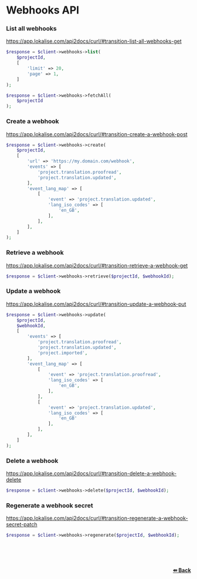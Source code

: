# Webhooks API

### List all webhooks
https://app.lokalise.com/api2docs/curl/#transition-list-all-webhooks-get

```php
$response = $client->webhooks->list(
    $projectId,
    [
        'limit' => 20,
        'page' => 1,
    ]
);
```

```php
$response = $client->webhooks->fetchAll(
    $projectId 
);
```

### Create a webhook
https://app.lokalise.com/api2docs/curl/#transition-create-a-webhook-post

```php
$response = $client->webhooks->create(
    $projectId,
    [
        'url' => 'https://my.domain.com/webhook',
        'events' => [
            'project.translation.proofread',
            'project.translation.updated',
        ],
        'event_lang_map' => [
            [
                'event' => 'project.translation.updated',
                'lang_iso_codes' => [
                    'en_GB',
                ],
            ],
        ],
    ]
);
```

### Retrieve a webhook
https://app.lokalise.com/api2docs/curl/#transition-retrieve-a-webhook-get

```php
$response = $client->webhooks->retrieve($projectId, $webhookId);
```

### Update a webhook
https://app.lokalise.com/api2docs/curl/#transition-update-a-webhook-put

```php
$response = $client->webhooks->update(
    $projectId,
    $webhookId,
    [
        'events' => [
            'project.translation.proofread',
            'project.translation.updated',
            'project.imported',
        ],
        'event_lang_map' => [
            [
                'event' => 'project.translation.proofread',
                'lang_iso_codes' => [
                    'en_GB',
                ],
            ],
            [
                'event' => 'project.translation.updated',
                'lang_iso_codes' => [
                    'en_GB'
                ],
            ],
        ],
    ]
);
```


### Delete a webhook
https://app.lokalise.com/api2docs/curl/#transition-delete-a-webhook-delete

```php
$response = $client->webhooks->delete($projectId, $webhookId);
```

### Regenerate a webhook secret
https://app.lokalise.com/api2docs/curl/#transition-regenerate-a-webhook-secret-patch

```php
$response = $client->webhooks->regenerate($projectId, $webhookId);
```

<br/><br/><br/>
<div align="right">
    <b><a href="/README.md#request">⇚ Back</a></b>
</div>
<br/>

